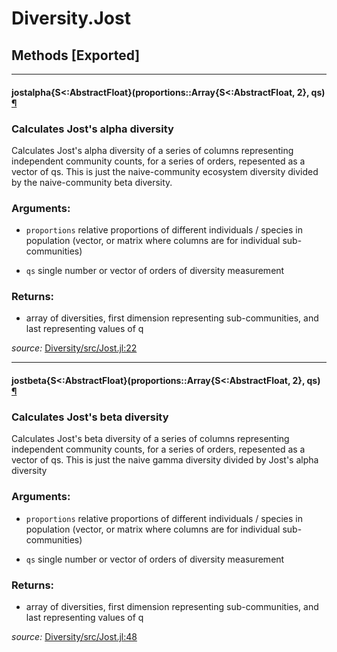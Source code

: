 # Diversity.Jost


## Methods [Exported]

---

<a id="method__jostalpha.1" class="lexicon_definition"></a>
#### jostalpha{S<:AbstractFloat}(proportions::Array{S<:AbstractFloat, 2},  qs) [¶](#method__jostalpha.1)
### Calculates Jost's alpha diversity

Calculates Jost's alpha diversity of a series of columns representing
independent community counts, for a series of orders, repesented as a
vector of qs. This is just the naive-community ecosystem diversity
divided by the naive-community beta diversity.

### Arguments:
- `proportions` relative proportions of different individuals / species
                in population (vector, or matrix where columns are
                for individual sub-communities)

- `qs` single number or vector of orders of diversity measurement

### Returns:
- array of diversities, first dimension representing sub-communities, and
  last representing values of q


*source:*
[Diversity/src/Jost.jl:22](https://github.com/richardreeve/Diversity.jl/tree/33e5ccdee2b395af7d54b11ad13cb4d67c8531ce/src/Jost.jl#L22)

---

<a id="method__jostbeta.1" class="lexicon_definition"></a>
#### jostbeta{S<:AbstractFloat}(proportions::Array{S<:AbstractFloat, 2},  qs) [¶](#method__jostbeta.1)
### Calculates Jost's beta diversity

Calculates Jost's beta diversity of a series of columns representing
independent community counts, for a series of orders, repesented as a
vector of qs. This is just the naive gamma diversity divided by
Jost's alpha diversity

### Arguments:
- `proportions` relative proportions of different individuals / species
                in population (vector, or matrix where columns are
                for individual sub-communities)

- `qs` single number or vector of orders of diversity measurement

### Returns:
- array of diversities, first dimension representing sub-communities, and
  last representing values of q


*source:*
[Diversity/src/Jost.jl:48](https://github.com/richardreeve/Diversity.jl/tree/33e5ccdee2b395af7d54b11ad13cb4d67c8531ce/src/Jost.jl#L48)

